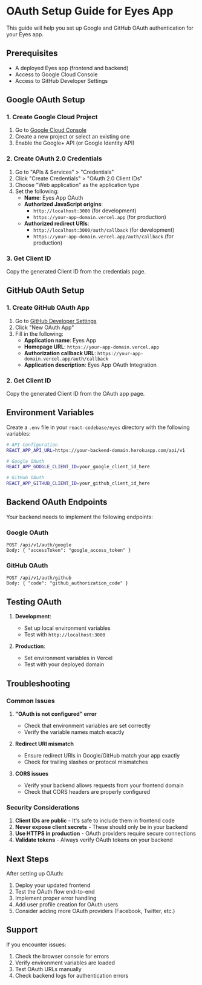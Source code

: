 # OAuth Setup Guide for Eyes App

This guide will help you set up Google and GitHub OAuth authentication for your Eyes app.

## Prerequisites

- A deployed Eyes app (frontend and backend)
- Access to Google Cloud Console
- Access to GitHub Developer Settings

## Google OAuth Setup

### 1. Create Google Cloud Project

1. Go to [Google Cloud Console](https://console.developers.google.com/)
2. Create a new project or select an existing one
3. Enable the Google+ API (or Google Identity API)

### 2. Create OAuth 2.0 Credentials

1. Go to "APIs & Services" > "Credentials"
2. Click "Create Credentials" > "OAuth 2.0 Client IDs"
3. Choose "Web application" as the application type
4. Set the following:
   - **Name**: Eyes App OAuth
   - **Authorized JavaScript origins**: 
     - `http://localhost:3000` (for development)
     - `https://your-app-domain.vercel.app` (for production)
   - **Authorized redirect URIs**:
     - `http://localhost:3000/auth/callback` (for development)
     - `https://your-app-domain.vercel.app/auth/callback` (for production)

### 3. Get Client ID

Copy the generated Client ID from the credentials page.

## GitHub OAuth Setup

### 1. Create GitHub OAuth App

1. Go to [GitHub Developer Settings](https://github.com/settings/developers)
2. Click "New OAuth App"
3. Fill in the following:
   - **Application name**: Eyes App
   - **Homepage URL**: `https://your-app-domain.vercel.app`
   - **Authorization callback URL**: `https://your-app-domain.vercel.app/auth/callback`
   - **Application description**: Eyes App OAuth Integration

### 2. Get Client ID

Copy the generated Client ID from the OAuth app page.

## Environment Variables

Create a `.env` file in your `react-codebase/eyes` directory with the following variables:

```bash
# API Configuration
REACT_APP_API_URL=https://your-backend-domain.herokuapp.com/api/v1

# Google OAuth
REACT_APP_GOOGLE_CLIENT_ID=your_google_client_id_here

# GitHub OAuth
REACT_APP_GITHUB_CLIENT_ID=your_github_client_id_here
```

## Backend OAuth Endpoints

Your backend needs to implement the following endpoints:

### Google OAuth
```
POST /api/v1/auth/google
Body: { "accessToken": "google_access_token" }
```

### GitHub OAuth
```
POST /api/v1/auth/github
Body: { "code": "github_authorization_code" }
```

## Testing OAuth

1. **Development**: 
   - Set up local environment variables
   - Test with `http://localhost:3000`

2. **Production**:
   - Set environment variables in Vercel
   - Test with your deployed domain

## Troubleshooting

### Common Issues

1. **"OAuth is not configured" error**
   - Check that environment variables are set correctly
   - Verify the variable names match exactly

2. **Redirect URI mismatch**
   - Ensure redirect URIs in Google/GitHub match your app exactly
   - Check for trailing slashes or protocol mismatches

3. **CORS issues**
   - Verify your backend allows requests from your frontend domain
   - Check that CORS headers are properly configured

### Security Considerations

1. **Client IDs are public** - It's safe to include them in frontend code
2. **Never expose client secrets** - These should only be in your backend
3. **Use HTTPS in production** - OAuth providers require secure connections
4. **Validate tokens** - Always verify OAuth tokens on your backend

## Next Steps

After setting up OAuth:

1. Deploy your updated frontend
2. Test the OAuth flow end-to-end
3. Implement proper error handling
4. Add user profile creation for OAuth users
5. Consider adding more OAuth providers (Facebook, Twitter, etc.)

## Support

If you encounter issues:

1. Check the browser console for errors
2. Verify environment variables are loaded
3. Test OAuth URLs manually
4. Check backend logs for authentication errors
